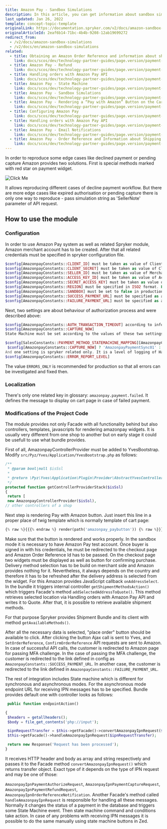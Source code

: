 ```yaml
---
title: Amazon Pay - Sandbox Simulations
description: In this article, you can get information about sandbox simulations for the Amazon Pay module in Spryker Commerce OS.
last_updated: Jan 26, 2022
template: concept-topic-template
originalLink: https://documentation.spryker.com/v2/docs/amazon-sandbox-simulations
originalArticleId: 2eaf6b14-71bc-4b4b-9208-12ab19699272
redirect_from:
  - /v2/docs/amazon-sandbox-simulations
  - /v2/docs/en/amazon-sandbox-simulations
related:
  - title: Obtaining an Amazon Order Reference and information about shipping addresses
    link: docs/scos/dev/technology-partner-guides/page.version/payment-partners/amazon-pay/obtaining-an-amazon-order-reference-and-information-about-shipping-addresses.html
  - title: Amazon Pay - Refund
    link: docs/scos/dev/technology-partner-guides/page.version/payment-partners/amazon-pay/legacy-demoshop-integration/amazon-pay-refund.html
  - title: Handling orders with Amazon Pay API
    link: docs/scos/dev/technology-partner-guides/page.version/payment-partners/amazon-pay/handling-orders-with-amazon-pay-api.html
  - title: Amazon Pay - State Machine
    link: docs/scos/dev/technology-partner-guides/page.version/payment-partners/amazon-pay/amazon-pay-state-machine.html
  - title: Amazon Pay - Sandbox Simulations
    link: docs/scos/dev/technology-partner-guides/page.version/payment-partners/amazon-pay/legacy-demoshop-integration/amazon-pay-sandbox-simulations.html
  - title: Amazon Pay - Rendering a “Pay with Amazon” Button on the Cart Page
    link: docs/scos/dev/technology-partner-guides/page.version/payment-partners/amazon-pay/legacy-demoshop-integration/amazon-pay-rendering-a-pay-with-amazon-button-on-the-cart-page.html
  - title: Configuring Amazon Pay
    link: docs/scos/dev/technology-partner-guides/page.version/payment-partners/amazon-pay/configuring-amazon-pay.html
  - title: Handling orders with Amazon Pay API
    link: docs/scos/dev/technology-partner-guides/page.version/payment-partners/amazon-pay/legacy-demoshop-integration/legacy-demoshop-handling-orders-with-amazon-pay-api.html
  - title: Amazon Pay - Email Notifications
    link: docs/scos/dev/technology-partner-guides/page.version/payment-partners/amazon-pay/legacy-demoshop-integration/amazon-pay-email-notifications.html
  - title: Amazon Pay - Order Reference and Information about Shipping Addresses
    link: docs/scos/dev/technology-partner-guides/page.version/payment-partners/amazon-pay/legacy-demoshop-integration/amazon-pay-order-reference-and-information-about-shipping-addresses.html
---
```


 In order to reproduce some edge cases like declined payment or pending capture Amazon provides two solutions. First is special methods marked with red star on payment widget.

![Click Me](https://spryker.s3.eu-central-1.amazonaws.com/docs/Technology+Partners/Payment+Partners/Amazon+Pay/00000005.png)

It allows reproducing different cases of decline payment workflow. But there are more edge cases like expired authorisation or pending capture there is only one way to reproduce - pass simulation string as 'SellerNote' parameter of API request. <!--More information is available here-->

## How to use the module
### Configuration
In order to use Amazon Pay system as well as related Spryker module, Amazon merchant account has to be created. After that all related credentials must be specified in spryker configuration file.

```php
$config[AmazonpayConstants::CLIENT_ID] must be taken as value of Client Id of Amazon merchant
$config[AmazonpayConstants::CLIENT_SECRET] must be taken as value of Client Secret of Amazon merchant
$config[AmazonpayConstants::SELLER_ID] must be taken as value of Merchant ID of Amazon merchant
$config[AmazonpayConstants::ACCESS_KEY_ID] must be taken as value of Access Key ID of Amazon merchant
$config[AmazonpayConstants::SECRET_ACCESS_KEY] must be taken as value of Secret Access Key of Amazon merchant
$config[AmazonpayConstants::REGION] must be specified in ISO2 format. For example "DE" or "US".
$config[AmazonpayConstants::SANDBOX] must be set to false in production environment
$config[AmazonpayConstants::SUCCESS_PAYMENT_URL] must be specified as an URL where customer will be redirected after successful resulf of MFA challenge.
$config[AmazonpayConstants::FAILURE_PAYMENT_URL] must be specified as an URL where customer will be redirected after unsuccessful resulf of MFA challenge.
```

Next, two settings are about behaviour of authorization process and were described above:

```php
$config[AmazonpayConstants::AUTH_TRANSACTION_TIMEOUT] according to info from Amazon this value is 1440.
$config[AmazonpayConstants::CAPTURE_NOW]
State Machine must be set according to the values of these two settings.

$config[SalesConstants::PAYMENT_METHOD_STATEMACHINE_MAPPING][AmazonpayConstants::PAYMENT_METHOD] =
 $config[AmazonpayConstants::CAPTURE_NOW] ? 'AmazonpayPaymentSync01' : 'AmazonpayPaymentAsync01';
And one setting is spryker related only. It is a level of logging of Handling orders with Amazon Pay API calls
$config[AmazonpayConstants::ERROR_REPORT_LEVEL]
```

The value `ERRORS_ONLY` is recommended for production so that all errors can be investigated and fixed then.  

### Localization
There's only one related key in glossary: `amazonpay.payment.failed`. It defines the message to display on cart page in case of failed payment.

### Modifications of the Project Code
The module provides not only Facade with all functionality behind but also controllers, templates, javascripts for rendering amazonpay widgets. It is usually very different from one shop to another but on early stage it could be usefull to use what bundle provides.

First of all, AmazonpayControllerProvider must be added to YvesBootstrap. Modify `src/Pyz/Yves/Application/YvesBootstrap.php` as follows:

```php
/**
 * @param bool|null $isSsl
 *
 * @return \Pyz\Yves\Application\Plugin\Provider\AbstractYvesControllerProvider[]
 */
protected function getControllerProviderStack($isSsl)
{
 return [
 new AmazonpayControllerProvider($isSsl),
// other controllers of a shop
```

Next step is rendering Pay with Amazon button. Just insert this line in a proper place of twig template which is normally template of cart page:

```php
{% raw %}{{{% endraw %} render(path('amazonpay_paybutton')) {% raw %}}}{% endraw %}
```

Make sure that the button is rendered and works properly. In the sandbox mode it is necessary to have Amazon Pay test account. Once buyer is signed in with his credentials, he must be redirected to the checkout page and Amazon Order Reference Id has to be passed. On the checkout page two widgets must be displayed as well as button for confirming purchase. Delivery method selection has to be build on merchant side and Amazon provides nothing for it. Nevertheless, it always depends on the country and therefore it has to be refreshed after the delivery address is selected from the widget. For this Amazon provides JavaScript callback `onAddressSelect`. In the bundle it triggers internal controller `getShipmentMethodsAction()` which triggers Facade's method `addSelectedAddressToQuote()`. This method retrieves selected location via Handling orders with Amazon Pay API and writes it to Quote. After that, it is possible to retrieve available shipment methods.

For that purpose Spryker provides Shipment Bundle and its client with method `getAvailableMethods()`.

After all the necessary data is selected, "place order" button should be available to click. After clicking the button Ajax call is sent to Yves, and `SetOrderReference`, `ConfirmOrderReference` API requests are sent to Amazon. In case of successful API calls, the customer is redirected to  Amazon page for passing MFA challenge. In the case of passing the MFA challenge, the customer is redirected to the link defined in config as `AmazonpayConstants::SUCCESS_PAYMENT_URL`. In another case, the customer is redirected to the link defined in `AmazonpayConstants::FAILURE_PAYMENT_URL`.

The rest of integration includes State machine which is different for synchronous and asynchronous modes. For the asynchronous mode endpoint URL for receiving IPN messages has to be specified. Bundle provides default one with controller looks as follows:

```php
 public function endpointAction()

{
 $headers = getallheaders();
 $body = file_get_contents('php://input');

 $ipnRequestTransfer = $this->getFacade()->convertAmazonpayIpnRequest($headers, $body);
 $this->getFacade()->handleAmazonpayIpnRequest($ipnRequestTransfer);

 return new Response('Request has been processed');
}
```

It receives HTTP header and body as array and string respectively and passes it to the Facade method `convertAmazonpayIpnRequest()` which returns transfer object. Exact type of it depends on the type of IPN request and may be one of those:

`AmazonpayIpnPaymentAuthorizeRequest`, `AmazonpayIpnPaymentCaptureRequest`, `AmazonpayIpnPaymentRefundRequest`, `AmazonpayIpnOrderReferenceNotification`. Another Facade's method called `handleAmazonpayIpnRequest` is responsible for handling all these messages. Normally it changes the status of a payment in the database and triggers some State Machine event. Then state machine command and conditions take action. In case of any problems with receiving IPN messages it is possible to do the same manually using state machine buttons in Zed.
